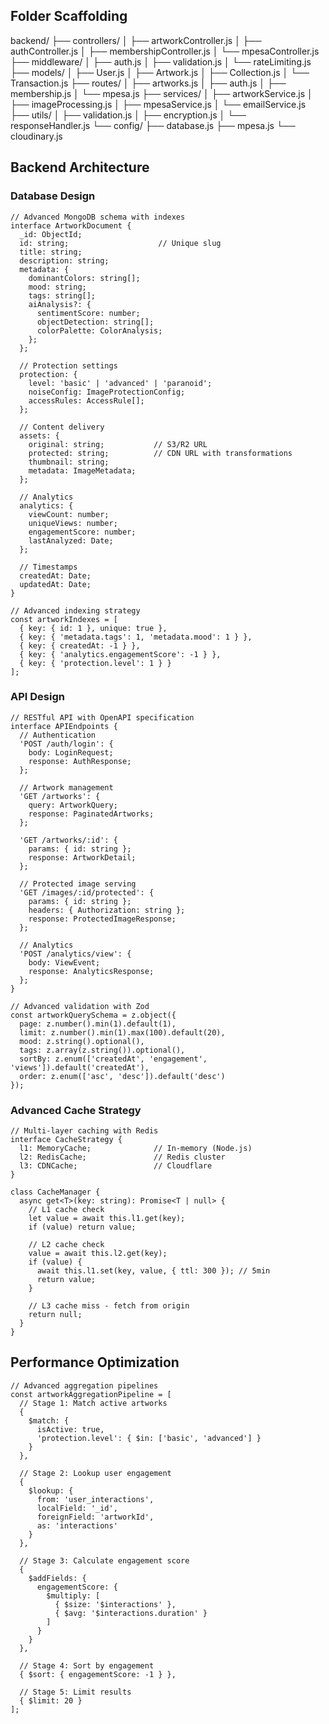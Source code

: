 ## Folder Scaffolding
backend/
├── controllers/
│   ├── artworkController.js
│   ├── authController.js
│   ├── membershipController.js
│   └── mpesaController.js
├── middleware/
│   ├── auth.js
│   ├── validation.js
│   └── rateLimiting.js
├── models/
│   ├── User.js
│   ├── Artwork.js
│   ├── Collection.js
│   └── Transaction.js
├── routes/
│   ├── artworks.js
│   ├── auth.js
│   ├── membership.js
│   └── mpesa.js
├── services/
│   ├── artworkService.js
│   ├── imageProcessing.js
│   ├── mpesaService.js
│   └── emailService.js
├── utils/
│   ├── validation.js
│   ├── encryption.js
│   └── responseHandler.js
└── config/
    ├── database.js
    ├── mpesa.js
    └── cloudinary.js


## Backend Architecture

### Database Design
```
// Advanced MongoDB schema with indexes
interface ArtworkDocument {
  _id: ObjectId;
  id: string;                    // Unique slug
  title: string;
  description: string;
  metadata: {
    dominantColors: string[];
    mood: string;
    tags: string[];
    aiAnalysis?: {
      sentimentScore: number;
      objectDetection: string[];
      colorPalette: ColorAnalysis;
    };
  };
  
  // Protection settings
  protection: {
    level: 'basic' | 'advanced' | 'paranoid';
    noiseConfig: ImageProtectionConfig;
    accessRules: AccessRule[];
  };
  
  // Content delivery
  assets: {
    original: string;           // S3/R2 URL
    protected: string;          // CDN URL with transformations
    thumbnail: string;
    metadata: ImageMetadata;
  };
  
  // Analytics
  analytics: {
    viewCount: number;
    uniqueViews: number;
    engagementScore: number;
    lastAnalyzed: Date;
  };
  
  // Timestamps
  createdAt: Date;
  updatedAt: Date;
}

// Advanced indexing strategy
const artworkIndexes = [
  { key: { id: 1 }, unique: true },
  { key: { 'metadata.tags': 1, 'metadata.mood': 1 } },
  { key: { createdAt: -1 } },
  { key: { 'analytics.engagementScore': -1 } },
  { key: { 'protection.level': 1 } }
];
```

### API Design
```
// RESTful API with OpenAPI specification
interface APIEndpoints {
  // Authentication
  'POST /auth/login': {
    body: LoginRequest;
    response: AuthResponse;
  };
  
  // Artwork management
  'GET /artworks': {
    query: ArtworkQuery;
    response: PaginatedArtworks;
  };
  
  'GET /artworks/:id': {
    params: { id: string };
    response: ArtworkDetail;
  };
  
  // Protected image serving
  'GET /images/:id/protected': {
    params: { id: string };
    headers: { Authorization: string };
    response: ProtectedImageResponse;
  };
  
  // Analytics
  'POST /analytics/view': {
    body: ViewEvent;
    response: AnalyticsResponse;
  };
}

// Advanced validation with Zod
const artworkQuerySchema = z.object({
  page: z.number().min(1).default(1),
  limit: z.number().min(1).max(100).default(20),
  mood: z.string().optional(),
  tags: z.array(z.string()).optional(),
  sortBy: z.enum(['createdAt', 'engagement', 'views']).default('createdAt'),
  order: z.enum(['asc', 'desc']).default('desc')
});
```
### Advanced Cache Strategy
```
// Multi-layer caching with Redis
interface CacheStrategy {
  l1: MemoryCache;              // In-memory (Node.js)
  l2: RedisCache;               // Redis cluster
  l3: CDNCache;                 // Cloudflare
}

class CacheManager {
  async get<T>(key: string): Promise<T | null> {
    // L1 cache check
    let value = await this.l1.get(key);
    if (value) return value;
    
    // L2 cache check
    value = await this.l2.get(key);
    if (value) {
      await this.l1.set(key, value, { ttl: 300 }); // 5min
      return value;
    }
    
    // L3 cache miss - fetch from origin
    return null;
  }
}
```

## Performance Optimization
```
// Advanced aggregation pipelines
const artworkAggregationPipeline = [
  // Stage 1: Match active artworks
  {
    $match: {
      isActive: true,
      'protection.level': { $in: ['basic', 'advanced'] }
    }
  },
  
  // Stage 2: Lookup user engagement
  {
    $lookup: {
      from: 'user_interactions',
      localField: '_id',
      foreignField: 'artworkId',
      as: 'interactions'
    }
  },
  
  // Stage 3: Calculate engagement score
  {
    $addFields: {
      engagementScore: {
        $multiply: [
          { $size: '$interactions' },
          { $avg: '$interactions.duration' }
        ]
      }
    }
  },
  
  // Stage 4: Sort by engagement
  { $sort: { engagementScore: -1 } },
  
  // Stage 5: Limit results
  { $limit: 20 }
];
```


